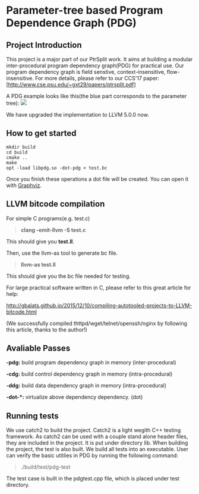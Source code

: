# Parameter-tree based Program Dependence Graph (PDG)

## Project Introduction

This project is a major part of our PtrSplit work. It aims at building a modular inter-procedural program dependency graph(PDG) for practical use. 
Our program dependency graph is field senstive, context-insensitive, flow-insensitive. For more details, please refer to our CCS'17 paper:
[http://www.cse.psu.edu/~gxt29/papers/ptrsplit.pdf]

A PDG example looks like this(the blue part corresponds to the parameter tree):
![](https://bitbucket.org/psu_soslab/pdg-llvm5.0/raw/34cf0959fae4c3507889785c15779db4355af36b/demo/pdg.svg)

We have upgraded the implementation to LLVM 5.0.0 now.


## How to get started

```shell
mkdir build
cd build
cmake ..
make
opt -load libpdg.so -dot-pdg < test.bc
```

Once you finish these operations a dot file will be created. You can open it with [Graphviz](http://www.graphviz.org/).

## LLVM bitcode compilation

For simple C programs(e.g. test.c)

> **clang -emit-llvm -S test.c**

This should give you **test.ll**.

Then, use the llvm-as tool to generate bc file.

> **llvm-as test.ll**

This should give you the bc file needed for testing.

For large practical software written in C, please refer to this great article for help:

http://gbalats.github.io/2015/12/10/compiling-autotooled-projects-to-LLVM-bitcode.html

(We successfully compiled thttpd/wget/telnet/openssh/nginx by following this article, thanks to the author!)

## Avaliable Passes

**-pdg:** build program dependency graph in memory (inter-procedural)

**-cdg:** build control dependency graph in memory (intra-procedural)

**-ddg:** build data dependency graph in memory (intra-procedural)

**-dot-*:** virtualize above dependency dependency. (dot)

## Running tests
We use catch2 to build the project.
Catch2 is a light wegith C++ testing framework. As catch2 can be used with a couple stand alone header files, they are included in the project.
It is put under directory lib.
When building the project, the test is also built. 
We build all tests into an executable. User can verify the basic utitlies in PDG by running the following command:
> ./build/test/pdg-test

The test case is built in the pdgtest.cpp file, which is placed under test directory. 

